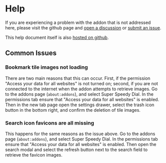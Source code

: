 # Help

If you are experiencing a problem with the addon that is not addressed here, please visit the github page and [open a discussion](https://github.com/wilgaboury/super-speedy-dial/discussions/new?category=q-a) or [submit an issue](https://github.com/wilgaboury/super-speedy-dial/issues/new).

This help document itself is also [hosted on github](https://github.com/wilgaboury/super-speedy-dial/blob/master/help.md).

## Common Issues

### Bookmark tile images not loading

There are two main reasons that this can occur. First, if the permission "Access your data for all websites" is not turned on; second, if you are not connected to the internet when the addon attempts to retrieve images. Go to the addons page (`about:addons`), and select Super Speedy Dial. In the permissions tab ensure that "Access your data for all websites" is enabled. Then in the new tab page open the settings drawer, select the trash icon button in the bottom right, and confirm the deletion of tile images.

### Search icon favicons are all missing

This happens for the same reasons as the issue above. Go to the addons page (`about:addons`), and select Super Speedy Dial. In the permissions tab ensure that "Access your data for all websites" is enabled. Then open the search modal and select the refresh button next to the search field to retrieve the favicon images.
